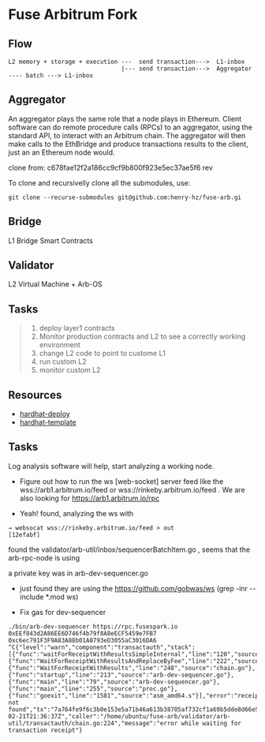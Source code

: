 Fuse Arbitrum Fork
==================


## Flow

```
L2 memory + storage + execution ---  send transaction--->  L1-inbox
                                |--- send transaction--->  Aggregator  ---- batch ---> L1-inbox 

```


## Aggregator

An aggregator plays the same role that a node plays in Ethereum. Client software can do remote procedure calls (RPCs) to an aggregator, using the standard API, to interact with an Arbitrum chain. The aggregator will then make calls to the EthBridge and produce transactions results to the client, just an an Ethereum node would.




clone from: c678fae12f2a186cc9cf9b800f923e5ec37ae5f6 rev

To clone and recursivelly clone all the submodules, use:

```
git clone --recurse-submodules git@github.com:henry-hz/fuse-arb.gi
```


## Bridge

L1 Bridge Smart Contracts



## Validator

L2 Virtual Machine + Arb-OS




## Tasks


> 1. deploy layer1 contracts 
> 2. Monitor production contracts and L2 to see a correctly working environment  
> 3. change L2 code to point to custome L1  
> 4. run custom L2  
> 5. monitor custom L2



## Resources


* [hardhat-deploy](https://levelup.gitconnected.com/deploying-smart-contracts-with-hardhat-e1a76212df94)
* [hardhat-template](https://github.com/wighawag/template-ethereum-contracts/)



## Tasks

Log analysis software will help, start analyzing a working node.

* Figure out how to run the ws [web-socket] server feed like the wss://arb1.arbitrum.io/feed or wss://rinkeby.arbitrum.io/feed . We are also looking for https://arb1.arbitrum.io/rpc 

* Yeah! found, analyzing the ws with 

```
→ websocat wss://rinkeby.arbitrum.io/feed > out                                                              [12efabf]
```

found the validator/arb-util/inbox/sequencerBatchItem.go , seems that the arb-rpc-node is using 

a private key was in arb-dev-sequencer.go

* just found they are using the https://github.com/gobwas/ws  (grep -inr --include \*.mod ws)


* Fix gas for dev-sequencer

```
./bin/arb-dev-sequencer https://rpc.fusespark.io 0xEEf843d2A86EE6D746f4b79f8A8eECF5459e7FB7     	 0xc6ec791F3F9A83A88b01A8793eD3055aC3016DA6  	 
^C{"level":"warn","component":"transactauth","stack":[{"func":"waitForReceiptWithResultsSimpleInternal","line":"120","source":"chain.go"},{"func":"WaitForReceiptWithResultsAndReplaceByFee","line":"222","source":"chain.go"},{"func":"WaitForReceiptWithResults","line":"248","source":"chain.go"},{"func":"startup","line":"213","source":"arb-dev-sequencer.go"},{"func":"main","line":"79","source":"arb-dev-sequencer.go"},{"func":"main","line":"255","source":"proc.go"},{"func":"goexit","line":"1581","source":"asm_amd64.s"}],"error":"receipt not found","tx":"7a764fe9f6c3b0e153e5a71b46a613b38705af732cf1a69b5dde8d66e58d5be1","time":"2022-02-21T21:36:37Z","caller":"/home/ubuntu/fuse-arb/validator/arb-util/transactauth/chain.go:224","message":"error while waiting for transaction receipt"}
```
